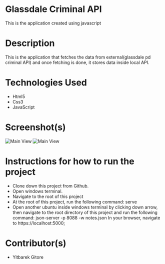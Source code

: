 # Glassdale Criminal API
This is the application created using javascript
# Description
This is the application that fetches the data from external(glassdale pd criminal API) and once fetching is done, it stores data inside local API.
# Technologies Used
* Html5
* Css3
* JavaScript
# Screenshot(s)
![Main View](https://raw.githubusercontent.com/yitbarekgitore/Glassdale_Criminal_API/master/screenshots/TopView.png)
![Main View](https://raw.githubusercontent.com/yitbarekgitore/Glassdale_Criminal_API/master/screenshots/MainView.png)
# Instructions for how to run the project
* Clone down this project from Github.
* Open windows terminal.
* Navigate to the root of this project
* At the root of this project, run the following command: serve
* Open another ubuntu inside windows terminal by clicking down arrow, then navigate to the root directory of this project and run the following command: json-server -p 8088 -w notes.json
In your browser, navigate to https://localhost:5000;
# Contributor(s)
* Yitbarek Gitore